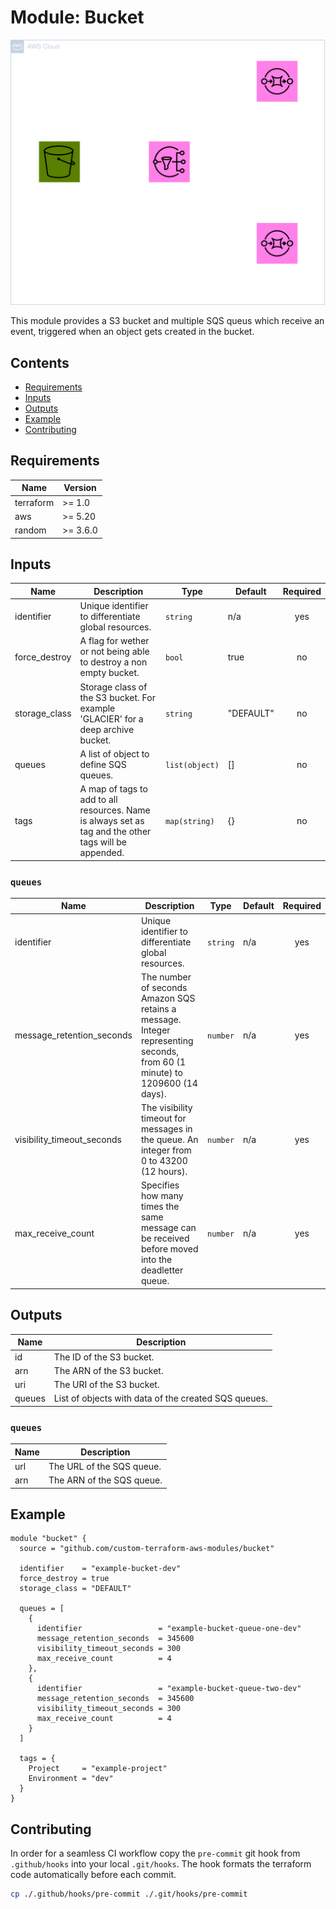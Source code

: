 # Module: Bucket

![Bucket visualized](.github/diagrams/bucket-transparent.png)

This module provides a S3 bucket and multiple SQS queus which receive an event, triggered when an object gets created in the bucket.

## Contents

- [Requirements](#requirements)
- [Inputs](#inputs)
- [Outputs](#outputs)
- [Example](#example)
- [Contributing](#contributing)

## Requirements

| Name      | Version  |
| --------- | -------- |
| terraform | >= 1.0   |
| aws       | >= 5.20  |
| random    | >= 3.6.0 |

## Inputs

| Name          | Description                                                                                           | Type           | Default   | Required |
| ------------- | ----------------------------------------------------------------------------------------------------- | -------------- | --------- | :------: |
| identifier    | Unique identifier to differentiate global resources.                                                  | `string`       | n/a       |   yes    |
| force_destroy | A flag for wether or not being able to destroy a non empty bucket.                                    | `bool`         | true      |    no    |
| storage_class | Storage class of the S3 bucket. For example 'GLACIER' for a deep archive bucket.                      | `string`       | "DEFAULT" |    no    |
| queues        | A list of object to define SQS queues.                                                                | `list(object)` | []        |    no    |
| tags          | A map of tags to add to all resources. Name is always set as tag and the other tags will be appended. | `map(string)`  | {}        |    no    |

### `queues`

| Name                       | Description                                                                                                                | Type     | Default | Required |
| -------------------------- | -------------------------------------------------------------------------------------------------------------------------- | -------- | ------- | :------: |
| identifier                 | Unique identifier to differentiate global resources.                                                                       | `string` | n/a     |   yes    |
| message_retention_seconds  | The number of seconds Amazon SQS retains a message. Integer representing seconds, from 60 (1 minute) to 1209600 (14 days). | `number` | n/a     |   yes    |
| visibility_timeout_seconds | The visibility timeout for messages in the queue. An integer from 0 to 43200 (12 hours).                                   | `number` | n/a     |   yes    |
| max_receive_count          | Specifies how many times the same message can be received before moved into the deadletter queue.                          | `number` | n/a     |   yes    |

## Outputs

| Name   | Description                                          |
| ------ | ---------------------------------------------------- |
| id     | The ID of the S3 bucket.                             |
| arn    | The ARN of the S3 bucket.                            |
| uri    | The URI of the S3 bucket.                            |
| queues | List of objects with data of the created SQS queues. |

### `queues`

| Name | Description               |
| ---- | ------------------------- |
| url  | The URL of the SQS queue. |
| arn  | The ARN of the SQS queue. |

## Example

```hcl
module "bucket" {
  source = "github.com/custom-terraform-aws-modules/bucket"

  identifier    = "example-bucket-dev"
  force_destroy = true
  storage_class = "DEFAULT"

  queues = [
    {
      identifier                 = "example-bucket-queue-one-dev"
      message_retention_seconds  = 345600
      visibility_timeout_seconds = 300
      max_receive_count          = 4
    },
    {
      identifier                 = "example-bucket-queue-two-dev"
      message_retention_seconds  = 345600
      visibility_timeout_seconds = 300
      max_receive_count          = 4
    }
  ]

  tags = {
    Project     = "example-project"
    Environment = "dev"
  }
}
```

## Contributing

In order for a seamless CI workflow copy the `pre-commit` git hook from `.github/hooks` into your local `.git/hooks`. The hook formats the terraform code automatically before each commit.

```bash
cp ./.github/hooks/pre-commit ./.git/hooks/pre-commit
```
